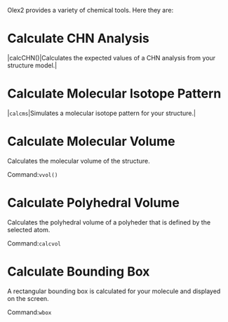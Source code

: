 <target>Olex2 provides a variety of chemical tools. Here they are:</target>
# Calculate CHN Analysis

|calcCHN()|Calculates the expected values of a CHN analysis from your structure model.|

# Calculate Molecular Isotope Pattern

|`calcms`|Simulates a molecular isotope pattern for your structure.|


# Calculate Molecular Volume
Calculates the molecular volume of the structure. 

Command:`vvol()`

# Calculate Polyhedral Volume
Calculates the polyhedral volume of a polyheder that is defined by the selected atom. 

Command:`calcvol`

# Calculate Bounding Box
A rectangular bounding box is calculated for your molecule and displayed on the screen. 

Command:`wbox`
